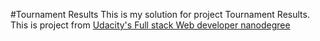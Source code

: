 #Tournament Results
This is my solution for project Tournament Results. This is project from <a href="https://www.udacity.com/nanodegree"> 
Udacity's Full stack Web developer nanodegree</a> 
